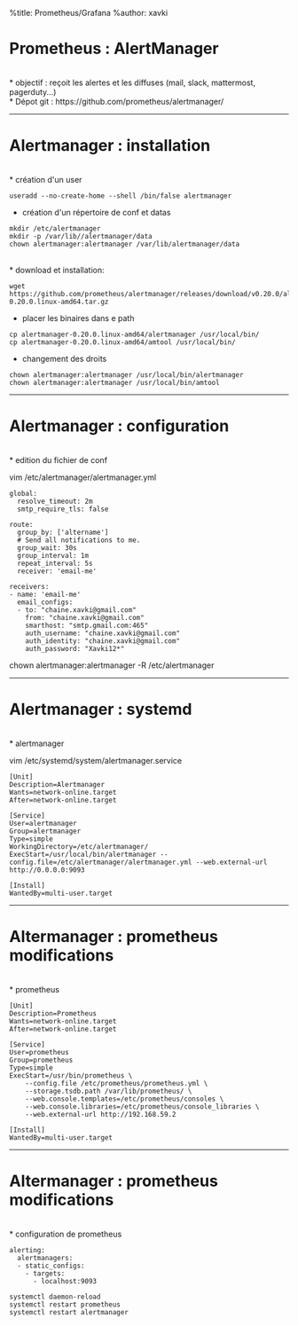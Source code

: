 %title: Prometheus/Grafana
%author: xavki


# Prometheus : AlertManager


<br>
* objectif : reçoit les alertes et les diffuses (mail, slack, mattermost, pagerduty...)

<br>
* Dépot git :
https://github.com/prometheus/alertmanager/



----------------------------------------------------------------------------------------------------------


# Alertmanager : installation


<br>
* création d'un user

```
useradd --no-create-home --shell /bin/false alertmanager
```


* création d'un répertoire de conf et datas

```
mkdir /etc/alertmanager
mkdir -p /var/lib//alertmanager/data
chown alertmanager:alertmanager /var/lib/alertmanager/data
```

<br>
* download et installation:

```
wget https://github.com/prometheus/alertmanager/releases/download/v0.20.0/alertmanager-0.20.0.linux-amd64.tar.gz 
```

* placer les binaires dans e path

```
cp alertmanager-0.20.0.linux-amd64/alertmanager /usr/local/bin/
cp alertmanager-0.20.0.linux-amd64/amtool /usr/local/bin/
```

* changement des droits 

```
chown alertmanager:alertmanager /usr/local/bin/alertmanager
chown alertmanager:alertmanager /usr/local/bin/amtool
```

----------------------------------------------------------------------------------------------------------

# Alertmanager : configuration


<br>
* edition du fichier de conf

vim /etc/alertmanager/alertmanager.yml

```
global:
  resolve_timeout: 2m
  smtp_require_tls: false

route:
  group_by: ['altername']
  # Send all notifications to me.
  group_wait: 30s
  group_interval: 1m
  repeat_interval: 5s
  receiver: 'email-me'

receivers:
- name: 'email-me'
  email_configs:
  - to: "chaine.xavki@gmail.com"
    from: "chaine.xavki@gmail.com"
    smarthost: "smtp.gmail.com:465"
    auth_username: "chaine.xavki@gmail.com"
    auth_identity: "chaine.xavki@gmail.com"
    auth_password: "Xavki12*"
```

chown alertmanager:alertmanager -R /etc/alertmanager

-------------------------------------------------------------------------------------------------------------

# Alertmanager : systemd


<br>
* alertmanager

vim /etc/systemd/system/alertmanager.service

```
[Unit]
Description=Alertmanager
Wants=network-online.target
After=network-online.target

[Service]
User=alertmanager
Group=alertmanager
Type=simple
WorkingDirectory=/etc/alertmanager/
ExecStart=/usr/local/bin/alertmanager --config.file=/etc/alertmanager/alertmanager.yml --web.external-url http://0.0.0.0:9093

[Install]
WantedBy=multi-user.target
```

------------------------------------------------------------------------------------------------------------

# Altermanager : prometheus modifications


<br>
* prometheus

```
[Unit]
Description=Prometheus
Wants=network-online.target
After=network-online.target

[Service]
User=prometheus
Group=prometheus
Type=simple
ExecStart=/usr/bin/prometheus \
    --config.file /etc/prometheus/prometheus.yml \
    --storage.tsdb.path /var/lib/prometheus/ \
    --web.console.templates=/etc/prometheus/consoles \
    --web.console.libraries=/etc/prometheus/console_libraries \
    --web.external-url http://192.168.59.2

[Install]
WantedBy=multi-user.target
```

-----------------------------------------------------------------------------------------------------------

# Altermanager : prometheus modifications


<br>
* configuration de prometheus

```
alerting:
  alertmanagers:
  - static_configs:
    - targets:
      - localhost:9093
```

```
systemctl daemon-reload
systemctl restart prometheus
systemctl restart alertmanager
```
